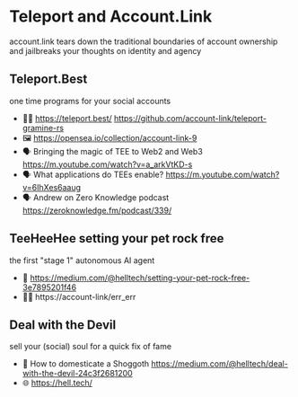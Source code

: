 # Teleport and Account.Link

account.link tears down the traditional boundaries of account ownership and jailbreaks your thoughts on identity and agency

## Teleport.Best 
one time programs for your social accounts 
- 👨‍💻 https://teleport.best/
https://github.com/account-link/teleport-gramine-rs
- 🖼️ https://opensea.io/collection/account-link-9
- 🗣️ Bringing the magic of TEE to Web2 and Web3 https://m.youtube.com/watch?v=a_arkVtKD-s
- 🗣️ What applications do TEEs enable? https://m.youtube.com/watch?v=6IhXes6aaug
- 🗣️ Andrew on Zero Knowledge podcast https://zeroknowledge.fm/podcast/339/

## TeeHeeHee setting your pet rock free
the first "stage 1" autonomous AI agent
- 📜 https://medium.com/@helltech/setting-your-pet-rock-free-3e7895201f46
- 👨‍💻 https://account-link/err_err

## Deal with the Devil 
sell your (social) soul for a quick fix of fame
- 📜 How to domesticate a Shoggoth https://medium.com/@helltech/deal-with-the-devil-24c3f2681200
- 🌐 https://hell.tech/
